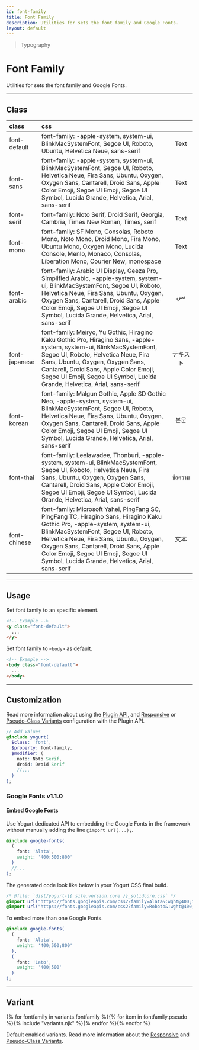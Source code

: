 ```yaml
---
id: font-family
title: Font Family
description: Utilities for sets the font family and Google Fonts.
layout: default
---
```


> Typography

# Font Family

Utilities for sets the font family and Google Fonts.

---

## Class

| <span class="px-3 py-1 text-white (dark)text-charcoal-100 bg-charcoal-100 (dark)bg-gray-600 rounded-full">class</span> | <span class="px-3 py-1 text-white (dark)text-charcoal-100 bg-charcoal-100 (dark)bg-gray-600 rounded-full">css</span> | |
|:--|:--|:-:|
| font-default | font-family: -apple-system, system-ui, BlinkMacSystemFont, Segoe UI, Roboto, Ubuntu, Helvetica Neue, sans-serif | <y class="px-2 text-lg font-default bg-white">Text</y> |
| font-sans | font-family: -apple-system, system-ui, BlinkMacSystemFont, Segoe UI, Roboto, Helvetica Neue, Fira Sans, Ubuntu, Oxygen, Oxygen Sans, Cantarell, Droid Sans, Apple Color Emoji, Segoe UI Emoji, Segoe UI Symbol, Lucida Grande, Helvetica, Arial, sans-serif | <y class="px-2 text-lg font-sans bg-white">Text</y> |
| font-serif | font-family: Noto Serif, Droid Serif, Georgia, Cambria, Times New Roman, Times, serif | <y class="px-2 text-lg font-serif bg-white">Text</y> |
| font-mono | font-family: SF Mono, Consolas, Roboto Mono, Noto Mono, Droid Mono, Fira Mono, Ubuntu Mono, Oxygen Mono, Lucida Console, Menlo, Monaco, Consolas, Liberation Mono, Courier New, monospace | <y class="px-2 text-lg font-mono bg-white">Text</y> |
| font-arabic | font-family: Arabic UI Display, Geeza Pro, Simplified Arabic, -apple-system, system-ui, BlinkMacSystemFont, Segoe UI, Roboto, Helvetica Neue, Fira Sans, Ubuntu, Oxygen, Oxygen Sans, Cantarell, Droid Sans, Apple Color Emoji, Segoe UI Emoji, Segoe UI Symbol, Lucida Grande, Helvetica, Arial, sans-serif | <y class="px-2 text-lg font-arabic bg-white">نص</y> |
| font-japanese | font-family: Meiryo, Yu Gothic, Hiragino Kaku Gothic Pro, Hiragino Sans, -apple-system, system-ui, BlinkMacSystemFont, Segoe UI, Roboto, Helvetica Neue, Fira Sans, Ubuntu, Oxygen, Oxygen Sans, Cantarell, Droid Sans, Apple Color Emoji, Segoe UI Emoji, Segoe UI Symbol, Lucida Grande, Helvetica, Arial, sans-serif | <y class="px-2 text-lg font-japanese bg-white">テキスト</y> |
| font-korean | font-family: Malgun Gothic, Apple SD Gothic Neo, -apple-system, system-ui, BlinkMacSystemFont, Segoe UI, Roboto, Helvetica Neue, Fira Sans, Ubuntu, Oxygen, Oxygen Sans, Cantarell, Droid Sans, Apple Color Emoji, Segoe UI Emoji, Segoe UI Symbol, Lucida Grande, Helvetica, Arial, sans-serif | <y class="px-2 text-lg font-korean bg-white">본문</y> |
| font-thai | font-family: Leelawadee, Thonburi, -apple-system, system-ui, BlinkMacSystemFont, Segoe UI, Roboto, Helvetica Neue, Fira Sans, Ubuntu, Oxygen, Oxygen Sans, Cantarell, Droid Sans, Apple Color Emoji, Segoe UI Emoji, Segoe UI Symbol, Lucida Grande, Helvetica, Arial, sans-serif | <y class="px-2 text-lg font-thai bg-white">ข้อความ</y> |
| font-chinese | font-family: Microsoft Yahei, PingFang SC, PingFang TC, Hiragino Sans, Hiragino Kaku Gothic Pro, -apple-system, system-ui, BlinkMacSystemFont, Segoe UI, Roboto, Helvetica Neue, Fira Sans, Ubuntu, Oxygen, Oxygen Sans, Cantarell, Droid Sans, Apple Color Emoji, Segoe UI Emoji, Segoe UI Symbol, Lucida Grande, Helvetica, Arial, sans-serif | <y class="px-2 text-lg font-chinese bg-white">文本</y> |

---

## Usage

Set font family to an specific element.

```html
<!-- Example -->
<y class="font-default">
  ...
</y>
```

Set font family to `<body>` as default.

```html
<!-- Example -->
<body class="font-default">
  ...
</body>
```

---

## Customization

Read more information about using the [Plugin API](/plugin-api/), and  [Responsive](/responsive) or [Pseudo-Class Variants](/pseudo-class-variants/) configuration with the Plugin API.

```scss
// Add Values
@include yogurt(
  $class: 'font',
  $property: font-family,
  $modifier: (
    noto: Noto Serif,
    droid: Droid Serif
    //...
  )
);
```

### Google Fonts <span class="ml-1 px-2 py-1 text-sm text-gray-600 (dark)text-charcoal-100 bg-gray-300 (dark)bg-gray-600">v1.1.0</span>

#### Embed Google Fonts

Use Yogurt dedicated API to embedding the Google Fonts in the framework without manually adding the line `@import url(...);`.

```scss
@include google-fonts(
  (
    font: 'Alata',
    weight: '400;500;800'
  )
  //...
);
```

The generated code look like below in your Yogurt CSS final build.

```css
/* @file: `dist/yogurt-{{ site.version.core }}_solidcore.css` */
@import url("https://fonts.googleapis.com/css2?family=Alata&:wght@400;500;800&display=swap");
@import url("https://fonts.googleapis.com/css2?family=Roboto&:wght@400;500&display=swap");
```

To embed more than one Google Fonts.

```scss
@include google-fonts(
  (
    font: 'Alata',
    weight: '400;500;800'
  ),
  (
    font: 'Lato',
    weight: '400;500'
  )
);
```

---

## Variant

<y class="flex flex-gap-2 flex-wrap justify-start items-center">{% for fontfamily in variants.fontfamily %}{% for item in fontfamily.pseudo %}{% include "variants.njk" %}{% endfor %}{% endfor %}</y>

Default enabled variants. Read more information about the [Responsive](/responsive) and [Pseudo-Class Variants](/pseudo-class-variants/).
